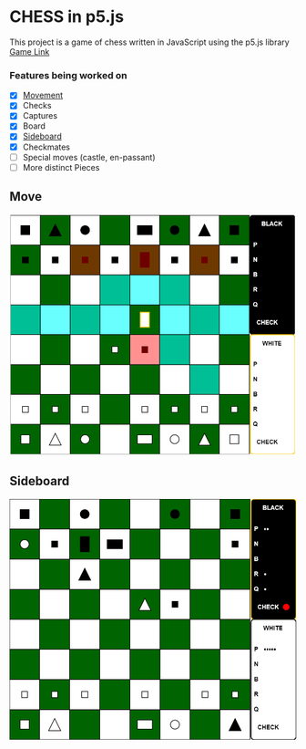# CHESS in p5.js
This project is a game of chess written in JavaScript using the p5.js library  
[Game Link](https://mayukh-g.github.io/ChessFromScratch/)

### Features being worked on
- [x] [Movement](#move)
- [x] Checks
- [x] Captures
- [x] Board
- [x] [Sideboard](#sideboard)
- [x] Checkmates
- [ ] Special moves (castle, en-passant)
- [ ] More distinct Pieces

Move
---
![move](readme_img/Moves.PNG)  

Sideboard
---
![check](readme_img/Check.PNG)
